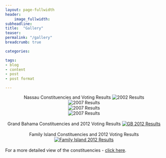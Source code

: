```yaml
---
layout: page-fullwidth
header:
    image_fullwidth:
subheadline:
title:  "Gallery"
teaser: 
permalink: "/gallery"
breadcrumb: true

categories:

tags:
- blog
- content
- post
- post format

---
```


<center>
Nassau Constituencies and Voting Results
<img src="{{ site.urlimg }}2002-results.png" alt="2002 Results">
</center>

<center>
<img src="{{ site.urlimg }}2007-results.png" alt="2007 Results">
</center>

<center>
<img src="{{ site.urlimg }}2012-results.png" alt="2007 Results">
</center>

<center>
<img src="{{ site.urlimg }}2017-results.png" alt="2007 Results">
</center>

<br/>

<center>
Grand Bahama Constituencies and 2012 Voting Results
<a href="http://en.wikipedia.org/wiki/Bahamian_general_election,_2012"><img src="{{ site.urlimg }}grandbahama-constituency-map.jpg" alt="GB 2012 Results"></a>
</center>

<br/>

<center>
Family Island Constituencies and 2012 Voting Results
<a href="http://en.wikipedia.org/wiki/Bahamian_general_election,_2012"><img src="{{ site.urlimg }}familyisland-constituency-map.jpg" alt="Family Island 2012 Results"></a>
</center>

<br/>
For a more detailed view of the constituencies - <a href="http://www.tribune242.com/photos/galleries/2012/apr/24/new-providence-constituencies/">click here</a>.